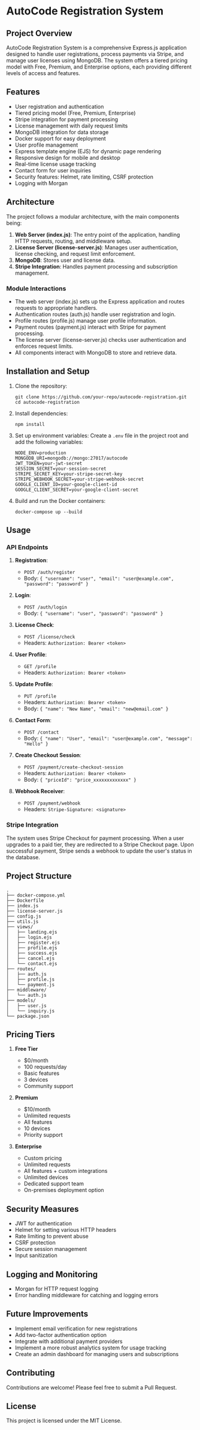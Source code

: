 # AutoCode Registration System

## Project Overview

AutoCode Registration System is a comprehensive Express.js application designed to handle user registrations, process payments via Stripe, and manage user licenses using MongoDB. The system offers a tiered pricing model with Free, Premium, and Enterprise options, each providing different levels of access and features.

## Features

-   User registration and authentication
-   Tiered pricing model (Free, Premium, Enterprise)
-   Stripe integration for payment processing
-   License management with daily request limits
-   MongoDB integration for data storage
-   Docker support for easy deployment
-   User profile management
-   Express template engine (EJS) for dynamic page rendering
-   Responsive design for mobile and desktop
-   Real-time license usage tracking
-   Contact form for user inquiries
-   Security features: Helmet, rate limiting, CSRF protection
-   Logging with Morgan

## Architecture

The project follows a modular architecture, with the main components being:

1. **Web Server (index.js)**: The entry point of the application, handling HTTP requests, routing, and middleware setup.
2. **License Server (license-server.js)**: Manages user authentication, license checking, and request limit enforcement.
3. **MongoDB**: Stores user and license data.
4. **Stripe Integration**: Handles payment processing and subscription management.

### Module Interactions

-   The web server (index.js) sets up the Express application and routes requests to appropriate handlers.
-   Authentication routes (auth.js) handle user registration and login.
-   Profile routes (profile.js) manage user profile information.
-   Payment routes (payment.js) interact with Stripe for payment processing.
-   The license server (license-server.js) checks user authentication and enforces request limits.
-   All components interact with MongoDB to store and retrieve data.

## Installation and Setup

1. Clone the repository:

    ```
    git clone https://github.com/your-repo/autocode-registration.git
    cd autocode-registration
    ```

2. Install dependencies:

    ```
    npm install
    ```

3. Set up environment variables:
   Create a `.env` file in the project root and add the following variables:

    ```
    NODE_ENV=production
    MONGODB_URI=mongodb://mongo:27017/autocode
    JWT_TOKEN=your-jwt-secret
    SESSION_SECRET=your-session-secret
    STRIPE_SECRET_KEY=your-stripe-secret-key
    STRIPE_WEBHOOK_SECRET=your-stripe-webhook-secret
    GOOGLE_CLIENT_ID=your-google-client-id
    GOOGLE_CLIENT_SECRET=your-google-client-secret
    ```

4. Build and run the Docker containers:
    ```
    docker-compose up --build
    ```

## Usage

### API Endpoints

1. **Registration**:

    - `POST /auth/register`
    - Body: `{ "username": "user", "email": "user@example.com", "password": "password" }`

2. **Login**:

    - `POST /auth/login`
    - Body: `{ "username": "user", "password": "password" }`

3. **License Check**:

    - `POST /license/check`
    - Headers: `Authorization: Bearer <token>`

4. **User Profile**:

    - `GET /profile`
    - Headers: `Authorization: Bearer <token>`

5. **Update Profile**:

    - `PUT /profile`
    - Headers: `Authorization: Bearer <token>`
    - Body: `{ "name": "New Name", "email": "new@email.com" }`

6. **Contact Form**:

    - `POST /contact`
    - Body: `{ "name": "User", "email": "user@example.com", "message": "Hello" }`

7. **Create Checkout Session**:

    - `POST /payment/create-checkout-session`
    - Headers: `Authorization: Bearer <token>`
    - Body: `{ "priceId": "price_xxxxxxxxxxxxx" }`

8. **Webhook Receiver**:
    - `POST /payment/webhook`
    - Headers: `Stripe-Signature: <signature>`

### Stripe Integration

The system uses Stripe Checkout for payment processing. When a user upgrades to a paid tier, they are redirected to a Stripe Checkout page. Upon successful payment, Stripe sends a webhook to update the user's status in the database.

## Project Structure

```
.
├── docker-compose.yml
├── Dockerfile
├── index.js
├── license-server.js
├── config.js
├── utils.js
├── views/
│   ├── landing.ejs
│   ├── login.ejs
│   ├── register.ejs
│   ├── profile.ejs
│   ├── success.ejs
│   ├── cancel.ejs
│   └── contact.ejs
├── routes/
│   ├── auth.js
│   ├── profile.js
│   └── payment.js
├── middleware/
│   └── auth.js
├── models/
│   ├── user.js
│   └── inquiry.js
└── package.json
```

## Pricing Tiers

1. **Free Tier**

    - $0/month
    - 100 requests/day
    - Basic features
    - 3 devices
    - Community support

2. **Premium**

    - $10/month
    - Unlimited requests
    - All features
    - 10 devices
    - Priority support

3. **Enterprise**
    - Custom pricing
    - Unlimited requests
    - All features + custom integrations
    - Unlimited devices
    - Dedicated support team
    - On-premises deployment option

## Security Measures

-   JWT for authentication
-   Helmet for setting various HTTP headers
-   Rate limiting to prevent abuse
-   CSRF protection
-   Secure session management
-   Input sanitization

## Logging and Monitoring

-   Morgan for HTTP request logging
-   Error handling middleware for catching and logging errors

## Future Improvements

-   Implement email verification for new registrations
-   Add two-factor authentication option
-   Integrate with additional payment providers
-   Implement a more robust analytics system for usage tracking
-   Create an admin dashboard for managing users and subscriptions

## Contributing

Contributions are welcome! Please feel free to submit a Pull Request.

## License

This project is licensed under the MIT License.
